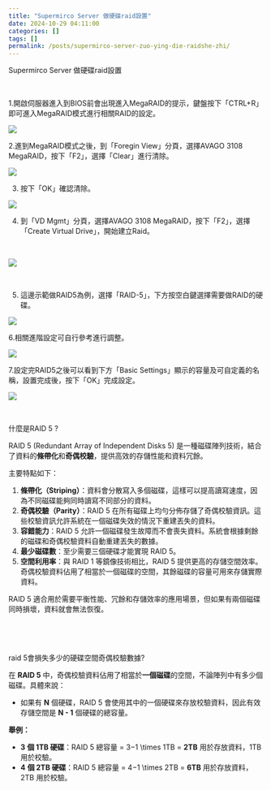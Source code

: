 ```yaml
---
title: "Supermirco Server 做硬碟raid設置"
date: 2024-10-29 04:11:00
categories: []
tags: []
permalink: /posts/supermirco-server-zuo-ying-die-raidshe-zhi/
---
```

Supermirco Server 做硬碟raid設置

 

1.開啟伺服器進入到BIOS前會出現進入MegaRAID的提示，鍵盤按下「CTRL+R」即可進入MegaRAID模式進行相關RAID的設定。

[![](https://blogger.googleusercontent.com/img/a/AVvXsEht2gwbUEjZNF0Rcg6Kw8vWh9ZYKckKt-aMRWhh3i1Ot8ZtDHx4dweXEcb5-MAU9pXpt250_v7lhx8I3SAV_2PXbxRoSCTJfURO_xSUJkmWXql1jhHVcymrVFfzQpi60MGiVeuXKKa1g0V_gkq5WV31-JnRbMazX-UaSM69HB8LHkulwEttyfrJxeWaoUvH=w560-h208)](https://blogger.googleusercontent.com/img/a/AVvXsEht2gwbUEjZNF0Rcg6Kw8vWh9ZYKckKt-aMRWhh3i1Ot8ZtDHx4dweXEcb5-MAU9pXpt250_v7lhx8I3SAV_2PXbxRoSCTJfURO_xSUJkmWXql1jhHVcymrVFfzQpi60MGiVeuXKKa1g0V_gkq5WV31-JnRbMazX-UaSM69HB8LHkulwEttyfrJxeWaoUvH)

  
  

2.進到MegaRAID模式之後，到「Foregin View」分頁，選擇AVAGO 3108 MegaRAID，按下「F2」，選擇「Clear」進行清除。

[![](https://blogger.googleusercontent.com/img/a/AVvXsEhqVBTr2DWhRnD3-E2ZakStrKZh5TPA7kCCeW2mvEadye-PgcPqPsPEuee7RNOgpKpRvrT3V2V1EKzK6O_bzvgROl2tZ3686OZoJNF8CnAatyE6Vxiax6s-a3Mt4aGaw0UiLwEmNK2H7j7J6tArbxlRagi1Pa9F0IYwRD6tN1NlH6VxD9mjMEysJTNwy5Uw=w556-h322)](https://blogger.googleusercontent.com/img/a/AVvXsEhqVBTr2DWhRnD3-E2ZakStrKZh5TPA7kCCeW2mvEadye-PgcPqPsPEuee7RNOgpKpRvrT3V2V1EKzK6O_bzvgROl2tZ3686OZoJNF8CnAatyE6Vxiax6s-a3Mt4aGaw0UiLwEmNK2H7j7J6tArbxlRagi1Pa9F0IYwRD6tN1NlH6VxD9mjMEysJTNwy5Uw)

  
  

3. 按下「OK」確認清除。

[![](https://blogger.googleusercontent.com/img/a/AVvXsEj-ZxuzeVdTHcqHTKQP2AK5c1g5wGSUbTVONC9BvWDdJWIBGMVLgmitIHc5RrvhVdqV2cmbcRb8axHwFE69U05W2atm9-2rifxMQ-LqS6vcLOB7L5XfcMD-d8LR2cEjpl1L3f3XtGa9ae-LqoG0WXyoYw3wjkYlesPmvwmZ57-o99pR8deitY6OSwQdK3fr=w556-h340)](https://blogger.googleusercontent.com/img/a/AVvXsEj-ZxuzeVdTHcqHTKQP2AK5c1g5wGSUbTVONC9BvWDdJWIBGMVLgmitIHc5RrvhVdqV2cmbcRb8axHwFE69U05W2atm9-2rifxMQ-LqS6vcLOB7L5XfcMD-d8LR2cEjpl1L3f3XtGa9ae-LqoG0WXyoYw3wjkYlesPmvwmZ57-o99pR8deitY6OSwQdK3fr)

  

4. 到「VD Mgmt」分頁，選擇AVAGO 3108 MegaRAID，按下「F2」，選擇「Create Virtual Drive」，開始建立Raid。

 

[![](https://blogger.googleusercontent.com/img/a/AVvXsEj1KsBOldIqXSWHfXtAZOTvFyH_gArs7EihPC_VXbbAswLp3NLgsYP3ad3GdbLWJHRpHV9ixmx3A-F1FxhEnzQlF5FtQCR4qM8WbycMq5L_WyKuZwNLW5CBVMInDcSIXJKIePNgkcXpFwkecl67664-kjetxy0PrDRp6muPT_dILl2nSVS8PaqoNQqM1Y14=w559-h329)](https://blogger.googleusercontent.com/img/a/AVvXsEj1KsBOldIqXSWHfXtAZOTvFyH_gArs7EihPC_VXbbAswLp3NLgsYP3ad3GdbLWJHRpHV9ixmx3A-F1FxhEnzQlF5FtQCR4qM8WbycMq5L_WyKuZwNLW5CBVMInDcSIXJKIePNgkcXpFwkecl67664-kjetxy0PrDRp6muPT_dILl2nSVS8PaqoNQqM1Y14)

  

 

5. 這邊示範做RAID5為例，選擇「RAID-5」，下方按空白鍵選擇需要做RAID的硬碟。

[![](https://blogger.googleusercontent.com/img/a/AVvXsEglM5kE89SjirshpL726CvIMw01f8osqk8l6NM3GCmQdVSvZLTzWR7Bt_1DXJY2zKjbFizzCObqa08Dp3jtr7i3m74phymxg4rkx4l__aeY4pHSXx5GJDITjTjDw0KWfuuJEJgIuWiI3iTzI-gp5_EuTd6LC90GlxP79yWfMDO6HBslue3VF-VkvOgzFIl3=w555-h313)](https://blogger.googleusercontent.com/img/a/AVvXsEglM5kE89SjirshpL726CvIMw01f8osqk8l6NM3GCmQdVSvZLTzWR7Bt_1DXJY2zKjbFizzCObqa08Dp3jtr7i3m74phymxg4rkx4l__aeY4pHSXx5GJDITjTjDw0KWfuuJEJgIuWiI3iTzI-gp5_EuTd6LC90GlxP79yWfMDO6HBslue3VF-VkvOgzFIl3)

  
  

6.相關進階設定可自行參考進行調整。

[![](https://blogger.googleusercontent.com/img/a/AVvXsEjrAakf2x0ZJ3vV_6OMUR79ZRtFN64Vz7T1sO6xq8cJQn6V3ZpRyKAWqGc1AweutbtHlDknb5FLkqKHy5xMaNSA0_Q4UbyyUdNdP-CWSY6rRikwrs901DXKdvhHzPiCLOOBEFM730NCGwX31355akk9yI8DnHRssGGCSIRXmTGUjb-R3BGEHD_f7rY1G1lx=w556-h304)](https://blogger.googleusercontent.com/img/a/AVvXsEjrAakf2x0ZJ3vV_6OMUR79ZRtFN64Vz7T1sO6xq8cJQn6V3ZpRyKAWqGc1AweutbtHlDknb5FLkqKHy5xMaNSA0_Q4UbyyUdNdP-CWSY6rRikwrs901DXKdvhHzPiCLOOBEFM730NCGwX31355akk9yI8DnHRssGGCSIRXmTGUjb-R3BGEHD_f7rY1G1lx)

  
  

7.設定完RAID5之後可以看到下方「Basic Settings」顯示的容量及可自定義的名稱，設置完成後，按下「OK」完成設定。

[![](https://blogger.googleusercontent.com/img/a/AVvXsEjND9XlUakmIK-ayyO7eMzXvxgCTuoN6aQIifVaPTScPSV9Zc-9UStyWrs701utGo-ZKybBp3X4oVyN7PRhR6XGodpSyo_CFNAJnD7MfJ2Y6hu6rO5fBSh6hYdorr9DtSbLFgp753Fe-Of8zw2gpfubeiNd4OoNQulyn4OljYOWP8vFoPAyNuMcgRgtbOwn=w562-h321)](https://blogger.googleusercontent.com/img/a/AVvXsEjND9XlUakmIK-ayyO7eMzXvxgCTuoN6aQIifVaPTScPSV9Zc-9UStyWrs701utGo-ZKybBp3X4oVyN7PRhR6XGodpSyo_CFNAJnD7MfJ2Y6hu6rO5fBSh6hYdorr9DtSbLFgp753Fe-Of8zw2gpfubeiNd4OoNQulyn4OljYOWP8vFoPAyNuMcgRgtbOwn)

  
  

 

什麼是RAID 5 ?

RAID 5
(Redundant Array of Independent Disks 5) 是一種磁碟陣列技術，結合了資料的**條帶化**和**奇偶校驗**，提供高效的存儲性能和資料冗餘。

主要特點如下：

1. **條帶化（Striping）**：資料會分散寫入多個磁碟，這樣可以提高讀寫速度，因為不同磁碟能夠同時讀寫不同部分的資料。
2. **奇偶校驗（Parity）**：RAID 5 在所有磁碟上均勻分佈存儲了奇偶校驗資訊。這些校驗資訊允許系統在一個磁碟失效的情況下重建丟失的資料。
3. **容錯能力**：RAID 5 允許一個磁碟發生故障而不會喪失資料。系統會根據剩餘的磁碟和奇偶校驗資料自動重建丟失的數據。
4. **最少磁碟數**：至少需要三個硬碟才能實現 RAID 5。
5. **空間利用率**：與 RAID 1 等鏡像技術相比，RAID
   5 提供更高的存儲空間效率。奇偶校驗資料佔用了相當於一個磁碟的空間，其餘磁碟的容量可用來存儲實際資料。

RAID 5 適合用於需要平衡性能、冗餘和存儲效率的應用場景，但如果有兩個磁碟同時損壞，資料就會無法恢復。

 

 

raid 5會損失多少的硬碟空間奇偶校驗數據?

在 **RAID 5** 中，奇偶校驗資料佔用了相當於**一個磁碟**的空間，不論陣列中有多少個磁碟。具體來說：

* 如果有 **N** 個硬碟，RAID 5 會使用其中的一個硬碟來存放校驗資料，因此有效存儲空間是
  **N - 1** 個硬碟的總容量。

**舉例：**

* **3** **個 1TB 硬碟**：RAID 5 總容量 = 3−1 \times 1TB = **2TB** 用於存放資料，1TB 用於校驗。
* **4** **個 2TB 硬碟**：RAID 5 總容量 = 4−1 \times 2TB = **6TB** 用於存放資料，2TB 用於校驗。